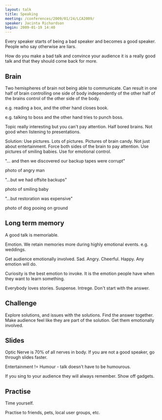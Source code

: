```yaml
---
layout: talk
title: Speaking
meeting: /conferences/2009/01/24/LCA2009/
speaker: Jacinta Richardson
begin: 2009-01-19 14:40
---
```

Every speaker starts of being a bad speaker and becomes a good speaker. People
who say otherwise are liars.

How do you make a bad talk and convince your audience it is a really good talk
and that they should come back for more.

## Brain

Two hemispheres of brain not being able to communicate. Can result in one half of brain controlling one side
of body independently of the other half of the brains control of the other side of the body.

e.g. reading a box, and the other hand closes book.

e.g. talking to boss and the other hand tries to punch boss.

Topic really interesting but you can't pay attention. Half bored brains. Not
good when listening to presentations.

Solution: Use pictures. Lots of pictures. Pictures of brain candy. Not just
about entertainment. Force both sides of the brain to pay attention. Use pictures of
smiling babies. Use for emotional control.

   "... and then we discovered our backup tapes were corrupt"

photo of angry man

   "...but we had offsite backups"

photo of smiling baby

   "...but restoration was expensive"

photo of dog pooing on ground


## Long term memory

A good talk is memoriable.

Emotion. We retain memories more during highly emotional events. e.g. weddings.

Get audience emotionally involved. Sad. Angry. Cheerful. Happy. Any emotion
will do.

Curiosity is the best emotion to invoke. It is the emotion people have when
they want to learn something.

Everybody loves stories. Suspense. Intrege. Don't start with the answer.

## Challenge

Explore solutions, and issues with the solutions. Find the answer together.
Make audience feel like they are part of the solution. Get them emotionally
involved.

## Slides

Optic Nerve is 70% of all nerves in body. If you are not a good speaker, go
through slides faster.

Entertainment != Humour - talk doesn't have to be humourous.

If you sing to your audience they will always remember. Show off gadgets.

## Practise

Time yourself.

Practise to friends, pets, local user groups, etc.
